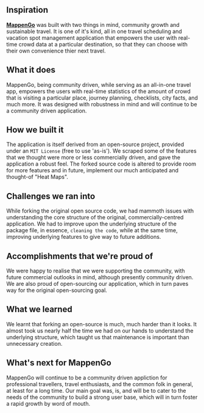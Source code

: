 ## Inspiration

**[MappenGo](https://github.com/shardic1/mappengo)** was built with two things in mind, community growth and sustainable travel. It is one of it's kind, all in one travel scheduling and vacation spot management application that empowers the user with real-time crowd data at a particular destination, so that they can choose with their own convenience thier next travel.

## What it does

MappenGo, being community driven, while serving as an all-in-one travel app, empowers the users with real-time statistics of the amount of crowd that is visiting a particular place, journey planning, checklists, city facts, and much more. It was designed with robustness in mind and will continue to be a community driven application.

## How we built it

The application is itself derived from an open-source project, provided under an ```MIT License``` (free to use 'as-is'). We scraped some of the features that we thought were more or less commercially driven, and gave the application a robust feel. The forked source code is altered to provide room for more features and in future, implement our much anticipated and thought-of "Heat Maps".

## Challenges we ran into

While forking the original open source code, we had mammoth issues with understanding the core structure of the original, commercially-centred application. We had to improve upon the underlying structure of the package file, in essence, ```cleaning the code```, while at the same time, improving underlying features to give way to future additions.

## Accomplishments that we're proud of

We were happy to realise that we were supporting the community, with future commercial outlooks in mind, although presently community driven. We are also proud of open-sourcing our application, which in turn paves way for the original open-sourcing goal.

## What we learned

We learnt that forking an open-source is much, much harder than it looks. It almost took us nearly half the time we had on our hands to understand the underlying structure, which taught us that maintenance is important than unnecessary creation.

## What's next for MappenGo

MappenGo will continue to be a community driven appliction for professional travellers, travel enthusiasts, and the common folk in general, at least for a long time. Our main goal was, is, and will be to cater to the needs of the community to build a strong user base, which will in turn foster a rapid growth by word of mouth.
